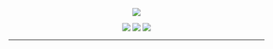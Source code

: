 <p align="center">
  <img src="https://1.bp.blogspot.com/-lKJKpqe85y4/XVVYr9-WHRI/AAAAAAAAB9M/-h245-Fg-nYbZqvO0RV0tlfhxQ8sqvEawCLcBGAs/s1600/Sampler.gif">
</p>

<p align="center">
  <a href="https://twitter.com/Criticalminds0x21"><img src="https://img.shields.io/twitter/follow/criticalminds0x21?color=0ff00&label=%40Criticalminds0x21&logo=twitter&logoColor=00ff00&style=for-the-badge"></a>
  <a href="https://github.com/sponsors/Criticalminds0x21"><img src="https://img.shields.io/github/sponsors/Criticalminds0x21?color=00ff00&logoColor=00ff00&logo=github&style=for-the-badge"></a>
  <a href="https://github.com//Criticalminds0x21"><img src="https://img.shields.io/github/followers/Criticalminds0x21?color=%2300ff00&logoColor=00ff00&logo=github&style=for-the-badge"></a>
</p>

---

